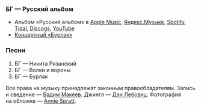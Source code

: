 ### БГ — Русский альбом

- Альбом «Русский альбом» в
	[Apple Music](https://music.apple.com/album/927357609),
	[Яндекс.Музыке](https://music.yandex.ru/album/476827),
	[Spotify](https://open.spotify.com/album/5ibFojPpm8cXVa3JdE41vF),
	[Tidal](https://tidal.com/browse/album/37848691),
	[Discogs](https://www.discogs.com/master/120710),
	[YouTube](https://youtu.be/HpMeLClsv9A)
- [Концертный «Бурлак»](https://youtu.be/aKdYLvt1wsY)

### Песни

1. БГ — Никита Рязанский
2. БГ — Волки и вороны
3. БГ — Бурлак

Все права на музыку принадлежат законным правообладателям.
Запись и сведение — [Вадим Макеев](https://twitter.com/pepelsbey).
Джингл — [Дэн Лебовиц](https://www.youtube.com/channel/UC38A5qHrlc_Zgua7vL4b96w).
Фотография на обложке — [Annie Spratt](https://unsplash.com/photos/LLWy5AlSlCo).
